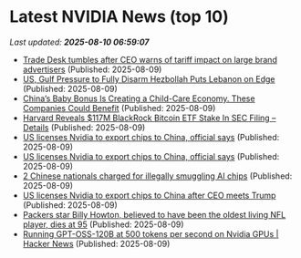 # Latest NVIDIA News (top 10)
_Last updated: **2025-08-10 06:59:07**_

- [Trade Desk tumbles after CEO warns of tariff impact on large brand advertisers](https://biztoc.com/x/794ff9bda21a1f30) (Published: 2025-08-09)
- [US, Gulf Pressure to Fully Disarm Hezbollah Puts Lebanon on Edge](https://biztoc.com/x/613fd23e9ed913bf) (Published: 2025-08-09)
- [China’s Baby Bonus Is Creating a Child-Care Economy. These Companies Could Benefit](https://biztoc.com/x/e6fae9adc78b825f) (Published: 2025-08-09)
- [Harvard Reveals $117M BlackRock Bitcoin ETF Stake In SEC Filing – Details](https://bitcoinist.com/harvard-discloses-117m-blackrocks-spot-bitcoin-etf/) (Published: 2025-08-09)
- [US licenses Nvidia to export chips to China, official says](https://biztoc.com/x/343ab0016c3774db) (Published: 2025-08-09)
- [US licenses Nvidia to export chips to China, official says](https://www.channelnewsasia.com/business/us-nvidia-license-export-chips-china-h20-sale-5285951) (Published: 2025-08-09)
- [2 Chinese nationals charged for illegally smuggling AI chips](https://www.naturalnews.com/2025-08-09-chinese-nationals-charged-illegally-smuggling-ai-chips.html) (Published: 2025-08-09)
- [US licenses Nvidia to export chips to China after CEO meets Trump](https://biztoc.com/x/033c9ac4fc2ba0fb) (Published: 2025-08-09)
- [Packers star Billy Howton, believed to have been the oldest living NFL player, dies at 95](https://biztoc.com/x/6415141240fcd184) (Published: 2025-08-09)
- [Running GPT-OSS-120B at 500 tokens per second on Nvidia GPUs | Hacker News](https://news.ycombinator.com/item?id=44819968) (Published: 2025-08-09)
